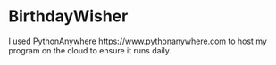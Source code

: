 # BirthdayWisher

I used PythonAnywhere https://www.pythonanywhere.com to host my program on the cloud to ensure it runs daily.
